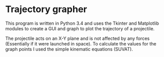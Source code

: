#  Trajectory grapher
This program is written in Python 3.4 and uses the Tkinter and Matplotlib modules to create a GUI and graph to plot the trajectory of a projectile.

The projectile acts on an X-Y plane and is not affected by any forces (Essentially if it were launched in space). To calculate the values for the graph points I used the simple kinematic equations (SUVAT).

